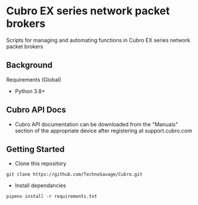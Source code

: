 # Cubro EX series network packet brokers
Scripts for managing and automating functions in Cubro EX series network packet brokers

## Background

Requirements (Global)

- Python 3.8+

## Cubro API Docs

- Cubro API documentation can be downloaded from the "Manuals" section of the appropriate device after registering at support.cubro.com

## Getting Started

- Clone this repository

```
git clone https://github.com/TechnoSavage/Cubro.git
```

- Install dependancies

```
pipenv install -r requirements.txt
```